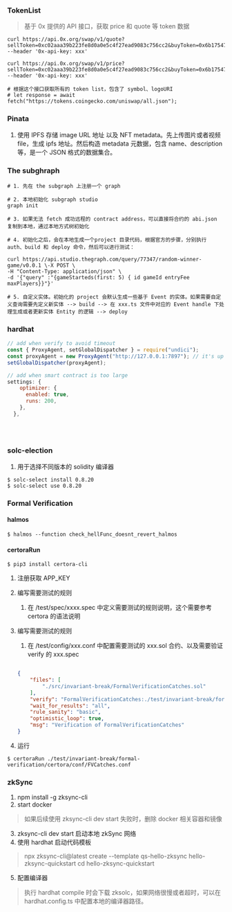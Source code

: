 ### TokenList

> 基于 0x 提供的 API 接口，获取 price 和 quote 等 token 数据

```shell
curl https://api.0x.org/swap/v1/quote?sellToken=0xc02aaa39b223fe8d0a0e5c4f27ead9083c756cc2&buyToken=0x6b175474e89094c44da98b954eedeac495271d0f&sellAmount=10000000000000000&takerAddress=xxxx --header '0x-api-key: xxx'

curl https://api.0x.org/swap/v1/price?sellToken=0xc02aaa39b223fe8d0a0e5c4f27ead9083c756cc2&buyToken=0x6b175474e89094c44da98b954eedeac495271d0f&sellAmount=10000000000000000 --header '0x-api-key: xxx'

# 根据这个接口获取所有的 token list，包含了 symbol、logoURI
# let response = await fetch("https://tokens.coingecko.com/uniswap/all.json");
```

### Pinata

1. 使用 IPFS 存储 image URL 地址 以及 NFT metadata。先上传图片或者视频 file，生成 ipfs 地址。然后构造 metadata 元数据，包含 name、description 等，是一个 JSON 格式的数据集合。

### The subghraph

```shell
# 1. 先在 the subgraph 上注册一个 graph

# 2. 本地初始化 subgraph studio
graph init

# 3. 如果无法 fetch 成功远程的 contract address，可以直接将合约的 abi.json 复制到本地，通过本地方式树初始化

# 4. 初始化之后，会在本地生成一个project 目录代码，根据官方的步骤，分别执行 auth、build 和 deploy 命令，然后可以进行测试：

curl https://api.studio.thegraph.com/query/77347/random-winner-game/v0.0.1 \-X POST \
-H "Content-Type: application/json" \
-d '{"query" :"{gameStarteds(first: 5) { id gameId entryFee maxPlayers}}"}'

# 5. 自定义实体。初始化的 project 会默认生成一些基于 Event 的实体。如果需要自定义查询需要先定义新实体 --> build --> 在 xxx.ts 文件中对应的 Event handle 下处理生成或者更新实体 Entity 的逻辑 --> deploy
```

### hardhat

```js
// add when verify to avoid timeout 
const { ProxyAgent, setGlobalDispatcher } = require("undici");
const proxyAgent = new ProxyAgent("http://127.0.0.1:7897"); // it's up to the proxy settings
setGlobalDispatcher(proxyAgent);

// add when smart contract is too large
settings: {
    optimizer: {
      enabled: true,
      runs: 200,
    },
  },
    

    
```

### solc-election

1.  用于选择不同版本的 solidity 编译器

```shell
$ solc-select install 0.8.20
$ solc-select use 0.8.20
```

### Formal Verification

####  halmos

```shell
$ halmos --function check_hellFunc_doesnt_revert_halmos  
```



#### certoraRun

```shell
$ pip3 install certora-cli
```

1. 注册获取 APP_KEY

2. 编写需要测试的规则

   1. 在 /test/spec/xxxx.spec 中定义需要测试的规则说明，这个需要参考 certora 的语法说明

3. 编写需要测试的规则

   1. 在 /test/config/xxx.conf 中配置需要测试的 xxx.sol 合约、以及需要验证 verify 的 xxx.spec 

   ```json
   
   {
       "files": [
           "./src/invariant-break/FormalVerificationCatches.sol"
       ],
       "verify": "FormalVerificationCatches:./test/invariant-break/formal-verification/certora/spec/FVCatches.spec",
       "wait_for_results": "all",
       "rule_sanity": "basic",
       "optimistic_loop": true,
       "msg": "Verification of FormalVerificationCatches"
   }
   ```

4. 运行 

```shell
$ certoraRun ./test/invariant-break/formal-verification/certora/conf/FVCatches.conf
```

### zkSync

1. npm install -g zksync-cli
2. start docker

> 如果后续使用 zksync-cli dev start 失败时，删除 docker 相关容器和镜像

3. zksync-cli dev start 启动本地 zkSync 网络
4. 使用 hardhat 启动代码模板 
> npx zksync-cli@latest create --template qs-hello-zksync hello-zksync-quickstart
   cd hello-zksync-quickstart

5. 配置编译器

> 执行 hardhat compile 时会下载 zksolc，如果网络很慢或者超时，可以在 hardhat.config.ts 中配置本地的编译器路径。